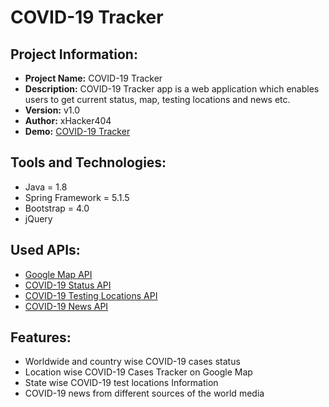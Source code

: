 # COVID-19 Tracker

<h2>Project Information:</h2>

<ul>
 <li> <strong> Project Name:</strong> COVID-19 Tracker </li>
 <li> <strong> Description:</strong> COVID-19 Tracker app is a web application which enables users to get current status, map, testing locations and news etc.</li>
 <li> <strong> Version:</strong> v1.0</li>
 <li> <strong> Author:</strong> xHacker404 </li>
 <li> <strong> Demo:</strong> <a href="#" target="_blank"> COVID-19 Tracker</a></li>
</ul>



<h2>Tools and Technologies:</h2>

<ul>
<li> Java = 1.8 </li>
<li> Spring Framework = 5.1.5 </li>
<li> Bootstrap = 4.0 </li>
<li> jQuery </li>
</ul>

<h2>Used APIs:</h2>
<ul>
<li> <a href="https://cloud.google.com/maps-platform/" target="_blank">Google Map API </a> </li>
<li> <a href="https://api.covid19api.com" target="_blank"> COVID-19 Status API </a> </li>
<li> <a href="https://covid-19-testing.github.io/locations/florida/complete.json" target="_blank">COVID-19 Testing Locations API </a> </li>
<li> <a href="https://newsapi.org/v2/everything?q=COVID" target="_blank">COVID-19 News API </a>
</ul>

<h2>Features:</h2>
<ul>
<li> Worldwide and country wise COVID-19 cases status </li>
<li> Location wise COVID-19 Cases Tracker on Google Map </li>
<li> State wise COVID-19 test locations Information </li>
<li> COVID-19 news from different sources of the world media</li>
</ul>

